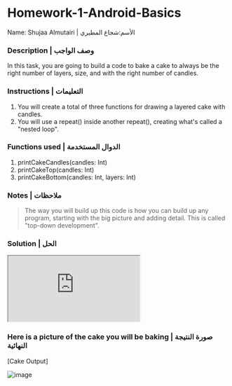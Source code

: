 # Homework-1-Android-Basics

Name: Shujaa Almutairi | الأسم:شجاع المطيري

### Description | وصف الواجب
In this task, you are going to build a code to bake a cake to always be the right number of layers, size, and with the right number of candles.


### Instructions | التعليمات
1. You will create a total of three functions for drawing a layered cake with candles.
2. You will use a repeat() inside another repeat(), creating what's called a "nested loop".


### Functions used | الدوال المستخدمة
1. printCakeCandles(candles: Int)
2. printCakeTop(candles: Int)
3. printCakeBottom(candles: Int, layers: Int)


### Notes | ملاحظات
> The way you will build up this code is how you can build up any program, starting with the big picture and adding detail. This is called "top-down development".

### Solution | الحل

<iframe src="https://pl.kotl.in/s4HIqoiKZ?readOnly=true&theme=darcula"></iframe>

### Here is a picture of the cake you will be baking | صورة النتيجة النهائية

[Cake Output]

![image](https://user-images.githubusercontent.com/95444663/182283451-e6dc9ad9-cace-4d74-9c4b-79bae78063d5.png)
